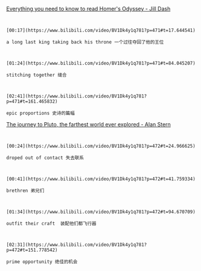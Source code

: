 [Everything you need to know to read Homer's Odyssey - Jill Dash](https://www.bilibili.com/video/BV1Dk4y1q781?p=471)


```ad-note


[00:17](https://www.bilibili.com/video/BV1Dk4y1q781?p=471#t=17.644541)

a long last king taking back his throne 一个过往夺回了他的王位

```

```ad-note


[01:24](https://www.bilibili.com/video/BV1Dk4y1q781?p=471#t=84.045207)

stitching together 缝合

```


```ad-note


[02:41](https://www.bilibili.com/video/BV1Dk4y1q781?p=471#t=161.465832)

epic proportions 史诗的篇幅

```

[The journey to Pluto, the farthest world ever explored - Alan Stern](https://www.bilibili.com/video/BV1Dk4y1q781?p=472)

```ad-note


[00:24](https://www.bilibili.com/video/BV1Dk4y1q781?p=472#t=24.966625)

droped out of contact 失去联系

```

```ad-note


[00:41](https://www.bilibili.com/video/BV1Dk4y1q781?p=472#t=41.759334)

brethren 弟兄们

```

```ad-note


[01:34](https://www.bilibili.com/video/BV1Dk4y1q781?p=472#t=94.670709)

outfit their craft  装配他们都飞行器

```

```ad-note


[02:31](https://www.bilibili.com/video/BV1Dk4y1q781?p=472#t=151.778542)

prime opportunity 绝佳的机会

```